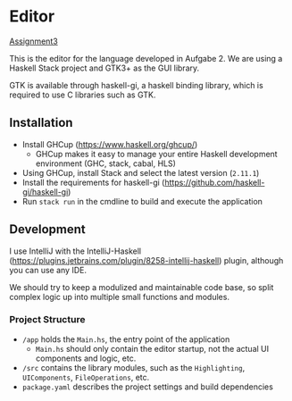 # Editor

[Assignment3](https://tuwel.tuwien.ac.at/pluginfile.php/3542105/mod_folder/content/0/aufgabe3.pdf)

This is the editor for the language developed in Aufgabe 2. We are using a Haskell Stack project and GTK3+ as the GUI library. 

GTK is available through haskell-gi, a haskell binding library, which is required to use C libraries such as GTK.


## Installation

- Install GHCup (https://www.haskell.org/ghcup/) 
  - GHCup makes it easy to manage your entire Haskell development environment (GHC, stack, cabal, HLS)
- Using GHCup, install Stack and select the latest version (`2.11.1`)
- Install the requirements for haskell-gi (https://github.com/haskell-gi/haskell-gi)
- Run `stack run` in the cmdline to build and execute the application


## Development

I use IntelliJ with the IntelliJ-Haskell (https://plugins.jetbrains.com/plugin/8258-intellij-haskell) plugin, although you can use any IDE.

We should try to keep a modulized and maintainable code base, so split complex logic up into multiple small functions and modules.

### Project Structure

- `/app` holds the `Main.hs`, the entry point of the application
  - `Main.hs` should only contain the editor startup, not the actual UI components and logic, etc.
- `/src` contains the library modules, such as the `Highlighting`, `UIComponents`, `FileOperations`, etc.
- `package.yaml` describes the project settings and build dependencies

